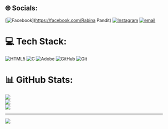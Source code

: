 
## 🌐 Socials:
[![Facebook](https://img.shields.io/badge/Facebook-%231877F2.svg?logo=Facebook&logoColor=white)](https://facebook.com/Rabina Pandit) [![Instagram](https://img.shields.io/badge/Instagram-%23E4405F.svg?logo=Instagram&logoColor=white)](https://instagram.com/its_me_ra_bi_na) [![email](https://img.shields.io/badge/Email-D14836?logo=gmail&logoColor=white)](mailto:rabinapandit00@gmail.com) 

# 💻 Tech Stack:
![HTML5](https://img.shields.io/badge/html5-%23E34F26.svg?style=for-the-badge&logo=html5&logoColor=white) ![C](https://img.shields.io/badge/c-%2300599C.svg?style=for-the-badge&logo=c&logoColor=white) ![Adobe](https://img.shields.io/badge/adobe-%23FF0000.svg?style=for-the-badge&logo=adobe&logoColor=white) ![GitHub](https://img.shields.io/badge/github-%23121011.svg?style=for-the-badge&logo=github&logoColor=white) ![Git](https://img.shields.io/badge/git-%23F05033.svg?style=for-the-badge&logo=git&logoColor=white)
# 📊 GitHub Stats:
![](https://github-readme-stats.vercel.app/api?username=Rabina-Pandit&theme=dark&hide_border=false&include_all_commits=false&count_private=false)<br/>
![](https://nirzak-streak-stats.vercel.app/?user=Rabina-Pandit&theme=dark&hide_border=false)<br/>
![](https://github-readme-stats.vercel.app/api/top-langs/?username=Rabina-Pandit&theme=dark&hide_border=false&include_all_commits=false&count_private=false&layout=compact)

---
[![](https://visitcount.itsvg.in/api?id=Rabina-Pandit&icon=0&color=0)](https://visitcount.itsvg.in)

<!-- Proudly created with GPRM ( https://gprm.itsvg.in ) -->
